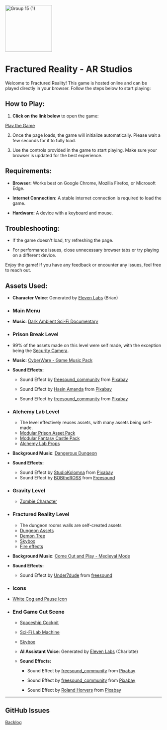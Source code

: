 
  

<img  width="150"  alt="Group 15 (1)"  src="https://github.com/user-attachments/assets/123adcd7-c8bb-47f9-aa3b-bbfd2a01b25a">

  

# Fractured Reality - AR Studios

  

Welcome to Fractured Reality! This game is hosted online and can be played directly in your browser. Follow the steps below to start playing:

  

## How to Play:

  

1.  **Click on the link below** to open the game:

[Play the Game](https://rayanbahadur.github.io/ARStudios/Build)

2. Once the page loads, the game will initialize automatically. Please wait a few seconds for it to fully load.

  

3. Use the controls provided in the game to start playing. Make sure your browser is updated for the best experience.

  

## Requirements:

-  **Browser:** Works best on Google Chrome, Mozilla Firefox, or Microsoft Edge.

-  **Internet Connection:** A stable internet connection is required to load the game.

-  **Hardware:** A device with a keyboard and mouse.

  

## Troubleshooting:

- If the game doesn't load, try refreshing the page.

- For performance issues, close unnecessary browser tabs or try playing on a different device.

  

Enjoy the game! If you have any feedback or encounter any issues, feel free to reach out.

  

## Assets Used:

-  **Character Voice**: Generated by [Eleven Labs](https://elevenlabs.io/) (Brian)
  
-  ### Main Menu
-  **Music**: [Dark Ambient Sci-Fi Documentary](https://pixabay.com/music/upbeat-dark-ambient-sci-fi-documentary-268026/)

  
-  ### Prison Break Level

- 99% of the assets made on this level were self made, with the exception being the [Security Camera](https://assetstore.unity.com/packages/3d/props/surveillance-camera-264577).

-  **Music**: [CyberWare - Game Music Pack](https://assetstore.unity.com/packages/audio/music/electronic/cyberware-game-music-pack-216764)

-  **Sound Effects:**

	- Sound Effect by <a  href="https://pixabay.com/users/freesound_community-46691455/?utm_source=link-attribution&utm_medium=referral&utm_campaign=music&utm_content=103723">freesound_community</a> from <a  href="https://pixabay.com/sound-effects//?utm_source=link-attribution&utm_medium=referral&utm_campaign=music&utm_content=103723">Pixabay</a>

	- Sound Effect by <a  href="https://pixabay.com/users/hasin2004-46173687/?utm_source=link-attribution&utm_medium=referral&utm_campaign=music&utm_content=247455">Hasin Amanda</a> from <a  href="https://pixabay.com/sound-effects//?utm_source=link-attribution&utm_medium=referral&utm_campaign=music&utm_content=247455">Pixabay</a>
	- Sound Effect by <a href="https://pixabay.com/users/freesound_community-46691455/?utm_source=link-attribution&utm_medium=referral&utm_campaign=music&utm_content=92281">freesound_community</a> from <a href="https://pixabay.com//?utm_source=link-attribution&utm_medium=referral&utm_campaign=music&utm_content=92281">Pixabay</a>

  

-  ### Alchemy Lab Level

	- The level effectively reuses assets, with many assets being self-made.
 	- [Modular Prison Asset Pack](https://assetstore.unity.com/packages/3d/environments/dungeons/modular-prison-asset-pack-232410)
  	- [Modular Fantasy Castle Pack](https://assetstore.unity.com/packages/3d/environments/modular-fantasy-castle-pack-demo-189505)
   	- [Alchemy Lab Props](https://assetstore.unity.com/packages/3d/props/furniture/alchemy-lab-props-41758)   


- **Background Music**: [Dangerous Dungeon](https://soundcloud.com/game-music-collection/dangerous-dungeon-loop?in=game-music-collection/sets/dungeon-music-v1-5&utm_source=clipboard&utm_medium=text&utm_campaign=social_sharing)

 -  **Sound Effects:**

	- Sound Effect by <a  href="https://pixabay.com/users/studiokolomna-2073170/">StudioKolomna</a> from <a  href="https://pixabay.com/sound-effects/fast-whoosh-118248/">Pixabay</a>
 	- Sound Effect by <a  href="https://pixabay.com/sound-effects/coughing-70060/">BOBtheROSS</a> from <a  href="https://freesound.org/">Freesound</a>
  

-  ### Gravity Level
	- [Zombie Character](https://www.mixamo.com/#/?page=1&query=zombie&type=Character)
-  ### Fractured Reality Level

   	- The dungeon rooms walls are self-created assets
	- [Dungeon Assets](https://assetstore.unity.com/packages/3d/environments/dungeons/ultimate-low-poly-dungeon-143535)
   	- [Demon Tree](https://assetstore.unity.com/packages/3d/characters/creatures/demon-tree-86461)
   	- [Skybox](https://assetstore.unity.com/packages/2d/textures-materials/sky/customizable-skybox-174576)
   	- [Fire effects](https://assetstore.unity.com/packages/vfx/particles/fire-explosions/free-fire-vfx-urp-266226)

 -  **Background Music**: [Come Out and Play - Medieval Mode](https://www.darrencurtismusic.com/comeoutandplaydownload)

 -  **Sound Effects:**

	- Sound Effect by <a  href="https://freesound.org/people/Under7dude/sounds/163442/">Under7dude</a> from <a  href="https://freesound.org/">freesound</a>
 
- ### Icons
-  [White Cog and Pause Icon](https://assetstore.unity.com/packages/2d/gui/icons/white-black-gui-by-gamertose-168805)

 
-  ### End Game Cut Scene

	- [Spaceship Cockpit](https://skfb.ly/6GyRs)
	
	- [Sci-Fi Lab Machine](https://skfb.ly/oHILC)

	- [Skybox](https://assetstore.unity.com/packages/2d/textures-materials/sky/free-skyboxes-space-178953)
	
	-  **AI Assistant Voice**: Generated by [Eleven Labs](https://elevenlabs.io/) (Charlotte)
	
	-  **Sound Effects:**
	
		- Sound Effect by <a  href="https://pixabay.com/users/freesound_community-46691455/?utm_source=link-attribution&utm_medium=referral&utm_campaign=music&utm_content=83483">freesound_community</a> from <a  href="https://pixabay.com/sound-effects//?utm_source=link-attribution&utm_medium=referral&utm_campaign=music&utm_content=83483">Pixabay</a>
	
		- Sound Effect by <a  href="https://pixabay.com/users/freesound_community-46691455/?utm_source=link-attribution&utm_medium=referral&utm_campaign=music&utm_content=63578">freesound_community</a> from <a  href="https://pixabay.com//?utm_source=link-attribution&utm_medium=referral&utm_campaign=music&utm_content=63578">Pixabay</a>
	
		- Sound Effect by <a  href="https://pixabay.com/users/diff_style-14054055/?utm_source=link-attribution&utm_medium=referral&utm_campaign=music&utm_content=195722">Roland Horvers</a> from <a  href="https://pixabay.com/sound-effects//?utm_source=link-attribution&utm_medium=referral&utm_campaign=music&utm_content=195722">Pixabay</a>

---

## GitHub Issues

[Backlog](https://github.com/users/rayanbahadur/projects/3)
